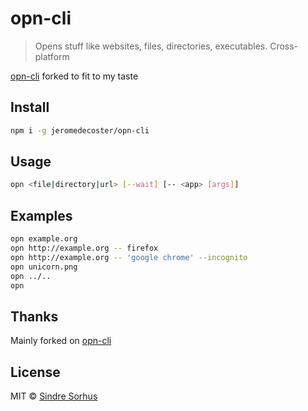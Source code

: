 # opn-cli

> Opens stuff like websites, files, directories, executables. Cross-platform

<a href="https://github.com/sindresorhus/opn-cli" target="_blank">opn-cli</a> forked to fit to my taste

## Install

```bash
npm i -g jeromedecoster/opn-cli
```

## Usage

```bash
opn <file|directory|url> [--wait] [-- <app> [args]]
```

## Examples

```bash
opn example.org
opn http://example.org -- firefox
opn http://example.org -- 'google chrome' --incognito
opn unicorn.png
opn ../..
opn
```

## Thanks

Mainly forked on <a href="https://github.com/sindresorhus/opn-cli" target="_blank">opn-cli</a>

## License

MIT © [Sindre Sorhus](http://sindresorhus.com)
